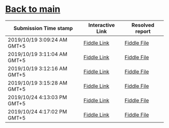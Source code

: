 # [Back to main](https://github.com/glaghari/database-assignement-2019)
|Submission Time stamp          | Interactive Link                                                                              | Resolved report                                                                              |
| ----------------------------- | --------------------------------------------------------------------------------------------- | -------------------------------------------------------------------------------------------- |
| 2019/10/19 3:09:24 AM GMT+5 | [Fiddle Link](https://dbfiddle.uk/?rdbms=oracle_11.2&fiddle=b80c071008f4c6235a8da1d176a2a707) | [Fiddle File](processed/csm-71/b80c071008f4c6235a8da1d176a2a707.md) |
| 2019/10/19 3:11:04 AM GMT+5 | [Fiddle Link](https://dbfiddle.uk/?rdbms=oracle_11.2&fiddle=993496521f54ec818b48f53d53160f6c) | [Fiddle File](processed/csm-71/993496521f54ec818b48f53d53160f6c.md) |
| 2019/10/19 3:12:16 AM GMT+5 | [Fiddle Link](https://dbfiddle.uk/?rdbms=oracle_11.2&fiddle=89f1d833895e209b22f9bc726e0784d3) | [Fiddle File](processed/csm-71/89f1d833895e209b22f9bc726e0784d3.md) |
| 2019/10/19 3:15:28 AM GMT+5 | [Fiddle Link](https://dbfiddle.uk/?rdbms=oracle_11.2&fiddle=96529747b640964460610bdb68077dd6) | [Fiddle File](processed/csm-71/96529747b640964460610bdb68077dd6.md) |
| 2019/10/24 4:13:03 PM GMT+5 | [Fiddle Link](https://dbfiddle.uk/?rdbms=oracle_11.2&fiddle=59d59974d543f148da50178d84b007a8) | [Fiddle File](processed/csm-71/59d59974d543f148da50178d84b007a8.md) |
| 2019/10/24 4:17:02 PM GMT+5 | [Fiddle Link](https://dbfiddle.uk/?rdbms=oracle_11.2&fiddle=5df7137aaee7891b22fcdf6c6289db99) | [Fiddle File](processed/csm-71/5df7137aaee7891b22fcdf6c6289db99.md) |

